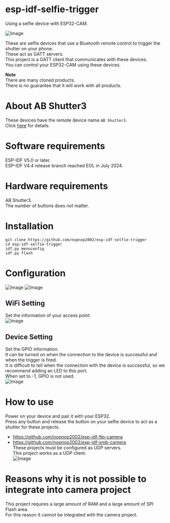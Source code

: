 # esp-idf-selfie-trigger
Using a selfie device with ESP32-CAM.   

![Image](https://github.com/user-attachments/assets/cc97da4e-6c06-4604-8362-f81c6fb6eb58)

These are selfie devices that use a Bluetooth remote control to trigger the shutter on your phone.   
These act as GATT servers.   
This project is a GATT client that communicates with these devices.   
You can control your ESP32-CAM using these devices.

__Note__   
There are many cloned products.   
There is no guarantee that it will work with all products.   


# About AB Shutter3
These devices have the remote device name ```AB Shutter3```.   
Click [here](https://github.com/nopnop2002/esp-idf-bluetooth-remote) for details.   

# Software requirements
ESP-IDF V5.0 or later.   
ESP-IDF V4.4 release branch reached EOL in July 2024.   

# Hardware requirements
AB Shutter3.   
The number of buttons does not matter.   

# Installation   
```
git clone https://github.com/nopnop2002/esp-idf-selfie-trigger
cd esp-idf-selfie-trigger
idf.py menuconfig
idf.py flash
```

# Configuration   
![Image](https://github.com/user-attachments/assets/787b47ef-ceb5-48a9-8cb9-490838ba5a40)
![Image](https://github.com/user-attachments/assets/42b09ba2-4f17-4146-a94e-64d7923b2dee)


## WiFi Setting
Set the information of your access point.   
![Image](https://github.com/user-attachments/assets/31e57f57-437b-4e2c-8592-363bebbd915d)

## Device Setting
Set the GPIO information.   
It can be turned on when the connection to the device is successful and when the trigger is fired.   
It is difficult to tell when the connection with the device is successful, so we recommend adding an LED to this port.   
When set to -1, GPIO is not used.   
![Image](https://github.com/user-attachments/assets/4ae4bfb3-c1c2-4405-add2-aedbc2f782b2)


# How to use
Power on your device and pair it with your ESP32.   
Press any button and release the button on your selfie device to act as a shutter for these projects.   
- https://github.com/nopnop2002/esp-idf-ftp-camera   
- https://github.com/nopnop2002/esp-idf-smb-camera   
These projects must be configured as UDP servers.   
This project works as a UDP client.   
![Image](https://github.com/user-attachments/assets/364935f8-19ef-4a1d-b171-916352b82c46)

# Reasons why it is not possible to integrate into camera project
This project requires a large amount of RAM and a large amount of SPI Flash area.   
For this reason it cannot be integrated with the camera project.   
